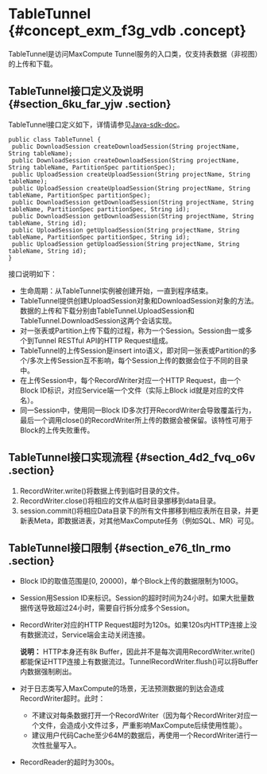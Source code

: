 # TableTunnel {#concept_exm_f3g_vdb .concept}

TableTunnel是访问MaxCompute Tunnel服务的入口类，仅支持表数据（非视图）的上传和下载。

## TableTunnel接口定义及说明 {#section_6ku_far_yjw .section}

TableTunnel接口定义如下，详情请参见[Java-sdk-doc](http://repo.aliyun.com/java-sdk-doc/)。

``` {#codeblock_vlb_twr_z54 .language-java}
public class TableTunnel {
 public DownloadSession createDownloadSession(String projectName, String tableName);
 public DownloadSession createDownloadSession(String projectName, String tableName, PartitionSpec partitionSpec);
 public UploadSession createUploadSession(String projectName, String tableName);
 public UploadSession createUploadSession(String projectName, String tableName, PartitionSpec partitionSpec);
 public DownloadSession getDownloadSession(String projectName, String tableName, PartitionSpec partitionSpec, String id);
 public DownloadSession getDownloadSession(String projectName, String tableName, String id);
 public UploadSession getUploadSession(String projectName, String tableName, PartitionSpec partitionSpec, String id);
 public UploadSession getUploadSession(String projectName, String tableName, String id);
}
```

接口说明如下：

-   生命周期：从TableTunnel实例被创建开始，一直到程序结束。
-   TableTunnel提供创建UploadSession对象和DownloadSession对象的方法。数据的上传和下载分别由TableTunnel.UploadSession和TableTunnel.DownloadSession这两个会话实现。
-   对一张表或Partition上传下载的过程，称为一个Session。Session由一或多个到Tunnel RESTful API的HTTP Request组成。
-   TableTunnel的上传Session是insert into语义，即对同一张表或Partition的多个/多次上传Session互不影响，每个Session上传的数据会位于不同的目录中。
-   在上传Session中，每个RecordWriter对应一个HTTP Request，由一个Block ID标识，对应Service端一个文件（实际上Block id就是对应的文件名）。
-   同一Session中，使用同一Block ID多次打开RecordWriter会导致覆盖行为，最后一个调用close\(\)的RecordWriter所上传的数据会被保留。该特性可用于Block的上传失败重传。

## TableTunnel接口实现流程 {#section_4d2_fvq_o6v .section}

1.  RecordWriter.write\(\)将数据上传到临时目录的文件。
2.  RecordWriter.close\(\)将相应的文件从临时目录挪移到data目录。
3.  session.commit\(\)将相应Data目录下的所有文件挪移到相应表所在目录，并更新表Meta，即数据进表，对其他MaxCompute任务（例如SQL、MR）可见。

## TableTunnel接口限制 {#section_e76_tln_rmo .section}

-   Block ID的取值范围是\[0, 20000\)，单个Block上传的数据限制为100G。
-   Session用Session ID来标识。Session的超时时间为24小时。如果大批量数据传送导致超过24小时，需要自行拆分成多个Session。
-   RecordWriter对应的HTTP Request超时为120s。如果120s内HTTP连接上没有数据流过，Service端会主动关闭连接。

    **说明：** HTTP本身还有8k Buffer，因此并不是每次调用RecordWriter.write\(\)都能保证HTTP连接上有数据流过。TunnelRecordWriter.flush\(\)可以将Buffer内数据强制刷出。

-   对于日志类写入MaxCompute的场景，无法预测数据的到达会造成RecordWriter超时。此时：
    -   不建议对每条数据打开一个RecordWriter（因为每个RecordWriter对应一个文件，会造成小文件过多，严重影响MaxCompute后续使用性能）。
    -   建议用户代码Cache至少64M的数据后，再使用一个RecordWriter进行一次性批量写入。
-   RecordReader的超时为300s。


